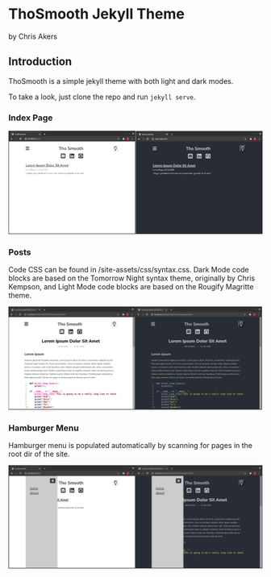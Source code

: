 # ThoSmooth Jekyll Theme
by Chris Akers

## Introduction

ThoSmooth is a simple jekyll theme with both light and dark modes.

To take a look, just clone the repo and run `jekyll serve`.

### Index Page

![](site-assets/images/tho-smooth-index.png)

### Posts

Code CSS can be found in /site-assets/css/syntax.css. Dark Mode code blocks are based on the Tomorrow Night syntax theme, originally by Chris Kempson, and Light Mode code blocks are based on the Rougify Magritte theme.

![](site-assets/images/tho-smooth-post.png)

### Hamburger Menu

Hamburger menu is populated automatically by scanning for pages in the root dir of the site. 

![](site-assets/images/tho-smooth-menu.png)